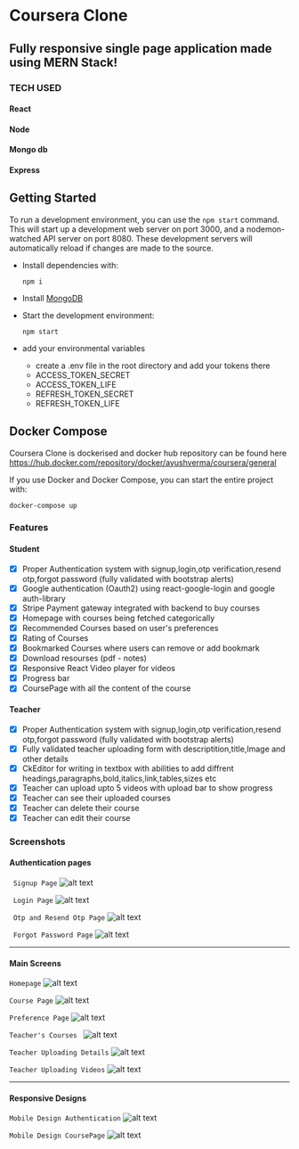 # Coursera Clone 

## Fully responsive single page application made using MERN Stack!

### TECH USED
#### React
#### Node
#### Mongo db
#### Express

## Getting Started

To run a development environment, you can use the `npm start` command. This will start up a development web server on port 3000, and a nodemon-watched API server on port 8080. These development servers will automatically reload if changes are made to the source.

  - Install dependencies with:

    ```
    npm i
    ```
  
  - Install [MongoDB](https://docs.mongodb.com/manual/tutorial/install-mongodb-on-ubuntu/)
   
  - Start the development environment:

    ```
    npm start
    ```

  - add your environmental variables
    - create a  .env file in the root directory and add your tokens there
    - ACCESS_TOKEN_SECRET
    - ACCESS_TOKEN_LIFE
    - REFRESH_TOKEN_SECRET
    - REFRESH_TOKEN_LIFE
    
## Docker Compose

  Coursera Clone is dockerised and docker hub repository can be found here https://hub.docker.com/repository/docker/ayushverma/coursera/general

  If you use Docker and Docker Compose, you can start the entire project with:

  ```
  docker-compose up
  ```

### Features

#### Student
- [x] Proper Authentication system with signup,login,otp verification,resend otp,forgot password (fully validated with bootstrap alerts)
- [x] Google authentication (Oauth2) using react-google-login and google auth-library
- [x] Stripe Payment gateway integrated with backend to buy courses
- [x] Homepage with courses being fetched categorically
- [x] Recommended Courses based on user's preferences
- [x] Rating of Courses
- [x] Bookmarked Courses where users can remove or add bookmark
- [x] Download resourses (pdf - notes)
- [x] Responsive React Video player for videos
- [x] Progress bar 
- [x] CoursePage with all the content of the course

#### Teacher
- [x] Proper Authentication system with signup,login,otp verification,resend otp,forgot password (fully validated with bootstrap alerts)
- [x] Fully validated teacher uploading form with descriptition,title,Image and other details
- [x] CkEditor for writing in textbox with abilities to add diffrent headings,paragraphs,bold,italics,link,tables,sizes etc
- [x] Teacher can upload upto 5 videos with upload bar to show progress
- [x] Teacher can see their uploaded courses
- [x] Teacher can delete their course
- [x] Teacher can edit their course

### Screenshots
#### Authentication pages
 
 ```  Signup Page ```
![alt text](https://raw.githubusercontent.com/AbhishekSrivas114319/S.H.E.L.P/master/Front-end/src/assets/shelpSignup.png)

 ```  Login Page ```
![alt text](https://raw.githubusercontent.com/AbhishekSrivas114319/S.H.E.L.P/master/Front-end/src/assets/loginShelp.png)

 ```  Otp and Resend Otp Page ```
![alt text](https://raw.githubusercontent.com/AbhishekSrivas114319/S.H.E.L.P/master/Front-end/src/assets/otp.png)

 
 ```  Forgot Password Page ```
![alt text](https://raw.githubusercontent.com/AbhishekSrivas114319/S.H.E.L.P/master/Front-end/src/assets/forgotPassword.png)

 ---
 #### Main Screens

  ```Homepage```
![alt text](https://raw.githubusercontent.com/AbhishekSrivas114319/S.H.E.L.P/master/Front-end/src/assets/homepage.png)


```Course Page```
![alt text](https://raw.githubusercontent.com/AbhishekSrivas114319/S.H.E.L.P/master/Front-end/src/assets/coursePage.png)


```Preference Page```
![alt text](https://raw.githubusercontent.com/AbhishekSrivas114319/S.H.E.L.P/master/Front-end/src/assets/shlepPreference.png)

```Teacher's Courses ```
![alt text](https://raw.githubusercontent.com/AbhishekSrivas114319/S.H.E.L.P/master/Front-end/src/assets/teachershelp.png)

```Teacher Uploading Details```
![alt text](https://raw.githubusercontent.com/AbhishekSrivas114319/S.H.E.L.P/master/Front-end/src/assets/TeacherUploadCourse.png)


```Teacher Uploading Videos```
![alt text](https://raw.githubusercontent.com/AbhishekSrivas114319/S.H.E.L.P/master/Front-end/src/assets/uploadshelp.png)

---
#### Responsive Designs
```Mobile Design Authentication```
![alt text](https://raw.githubusercontent.com/AbhishekSrivas114319/S.H.E.L.P/master/Front-end/src/assets/mobileLogin.png)

 
```Mobile Design CoursePage```
![alt text](https://raw.githubusercontent.com/AbhishekSrivas114319/S.H.E.L.P/master/Front-end/src/assets/mobilecourse.png)






